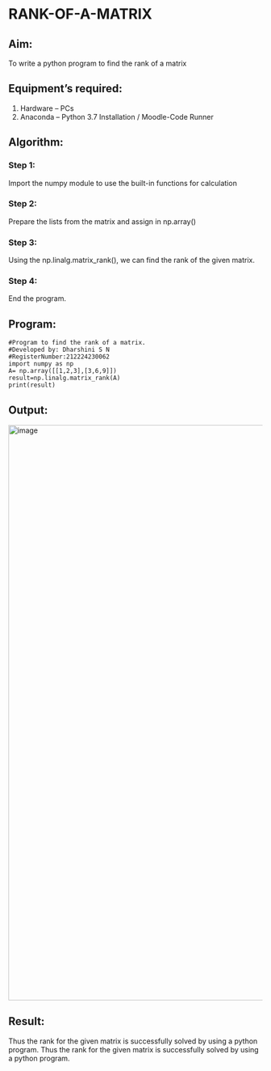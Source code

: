 # RANK-OF-A-MATRIX
## Aim:
To write a python program to find the rank of a matrix
## Equipment’s required:
1. 	Hardware – PCs
2. 	Anaconda – Python 3.7 Installation / Moodle-Code Runner
## Algorithm:
### Step 1: 
Import the numpy module to use the built-in functions for calculation
### Step 2:
Prepare the lists from the matrix and assign in np.array()
### Step 3: 
Using the np.linalg.matrix_rank(), we can find the rank of the given matrix.
### Step 4: 
End the program.
## Program:
```
#Program to find the rank of a matrix.
#Developed by: Dharshini S N
#RegisterNumber:212224230062
import numpy as np
A= np.array([[1,2,3],[3,6,9]])
result=np.linalg.matrix_rank(A)
print(result)
```
## Output:
<img width="1918" height="1138" alt="image" src="https://github.com/user-attachments/assets/86270cbe-da16-43e8-a170-2117c02ccd1a" />

## Result:
Thus the rank for the given matrix is successfully solved by using a python program.
Thus the rank for the given matrix is successfully solved by  using a python program.

